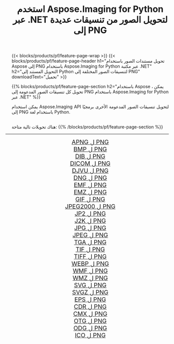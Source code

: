 ﻿---
title: استخدم Aspose.Imaging for Python عبر .NET لتحويل الصور من تنسيقات عديدة إلى PNG 
weight: 3920
url: /ar/python-net/conversion/to/png/ 
lang: ar
langdirlevel: 2
locales: zh-hans,ja,it,ru,de,es,fr,nl,id,lt,pl,pt,vi,tr,ko,zh-hant,ar,hi,th,sv,cs,uk,he
description: يمكنك استخدام Aspose.Imaging for Python عبر مكتبة .NET للتحويل من مجموعة متنوعة من التنسيقات إلى PNG
---

{{< blocks/products/pf/feature-page-wrap >}}
{{< blocks/products/pf/feature-page-header h1="تحويل مستندات الصور باستخدام Aspose إلى PNG باستخدام Aspose.Imaging for Python عبر مكتبة .NET" h2="التحويل المستند إلى Python لتنسيقات الصور المختلفة إلى PNG" downloadText="تحميل" >}}


{{% blocks/products/pf/feature-page-section  h2="باستخدام Aspose ، يمكن تحويل كل تنسيقات الصور المدعومة إلى PNG باستخدام Aspose.Imaging for Python عبر .NET" %}}
<p align=justify>يمكن استخدام Aspose.Imaging API لتحويل تنسيقات الصور المدعومة الأخرى برمجيًا إلى PNG باستخدام لغة Python.</p>
<br/>
هناك تحويلات تالية متاحة:
{{% /blocks/products/pf/feature-page-section %}}
<div class="container-fluid productfamilypage bg-gray">
    <div class="convertypes bg-gray agp-content section">
        <div class="container">
		<hr style="margin-left:-20px;"/>
		<div class="row other-converters" style="gap: 10px;font-size: 19px;text-align:center;">
		    <div class='col-md-2 other-converter remove-lp remove-rp'><a href="/imaging/ar/python-net/conversion/apng-to-png/" style="padding:15px;">APNG ل PNG</a></div>
<div class='col-md-2 other-converter remove-lp remove-rp'><a href="/imaging/ar/python-net/conversion/bmp-to-png/" style="padding:15px;">BMP ل PNG</a></div>
<div class='col-md-2 other-converter remove-lp remove-rp'><a href="/imaging/ar/python-net/conversion/dib-to-png/" style="padding:15px;">DIB ل PNG</a></div>
<div class='col-md-2 other-converter remove-lp remove-rp'><a href="/imaging/ar/python-net/conversion/dicom-to-png/" style="padding:15px;">DICOM ل PNG</a></div>
<div class='col-md-2 other-converter remove-lp remove-rp'><a href="/imaging/ar/python-net/conversion/djvu-to-png/" style="padding:15px;">DJVU ل PNG</a></div>
<div class='col-md-2 other-converter remove-lp remove-rp'><a href="/imaging/ar/python-net/conversion/dng-to-png/" style="padding:15px;">DNG ل PNG</a></div>
<div class='col-md-2 other-converter remove-lp remove-rp'><a href="/imaging/ar/python-net/conversion/emf-to-png/" style="padding:15px;">EMF ل PNG</a></div>
<div class='col-md-2 other-converter remove-lp remove-rp'><a href="/imaging/ar/python-net/conversion/emz-to-png/" style="padding:15px;">EMZ ل PNG</a></div>
<div class='col-md-2 other-converter remove-lp remove-rp'><a href="/imaging/ar/python-net/conversion/gif-to-png/" style="padding:15px;">GIF ل PNG</a></div>
<div class='col-md-2 other-converter remove-lp remove-rp'><a href="/imaging/ar/python-net/conversion/jpeg2000-to-png/" style="padding:15px;">JPEG2000 ل PNG</a></div>
<div class='col-md-2 other-converter remove-lp remove-rp'><a href="/imaging/ar/python-net/conversion/jp2-to-png/" style="padding:15px;">JP2 ل PNG</a></div>
<div class='col-md-2 other-converter remove-lp remove-rp'><a href="/imaging/ar/python-net/conversion/j2k-to-png/" style="padding:15px;">J2K ل PNG</a></div>
<div class='col-md-2 other-converter remove-lp remove-rp'><a href="/imaging/ar/python-net/conversion/jpg-to-png/" style="padding:15px;">JPG ل PNG</a></div>
<div class='col-md-2 other-converter remove-lp remove-rp'><a href="/imaging/ar/python-net/conversion/jpeg-to-png/" style="padding:15px;">JPEG ل PNG</a></div>
<div class='col-md-2 other-converter remove-lp remove-rp'><a href="/imaging/ar/python-net/conversion/tga-to-png/" style="padding:15px;">TGA ل PNG</a></div>
<div class='col-md-2 other-converter remove-lp remove-rp'><a href="/imaging/ar/python-net/conversion/tif-to-png/" style="padding:15px;">TIF ل PNG</a></div>
<div class='col-md-2 other-converter remove-lp remove-rp'><a href="/imaging/ar/python-net/conversion/tiff-to-png/" style="padding:15px;">TIFF ل PNG</a></div>
<div class='col-md-2 other-converter remove-lp remove-rp'><a href="/imaging/ar/python-net/conversion/webp-to-png/" style="padding:15px;">WEBP ل PNG</a></div>
<div class='col-md-2 other-converter remove-lp remove-rp'><a href="/imaging/ar/python-net/conversion/wmf-to-png/" style="padding:15px;">WMF ل PNG</a></div>
<div class='col-md-2 other-converter remove-lp remove-rp'><a href="/imaging/ar/python-net/conversion/wmz-to-png/" style="padding:15px;">WMZ ل PNG</a></div>
<div class='col-md-2 other-converter remove-lp remove-rp'><a href="/imaging/ar/python-net/conversion/svg-to-png/" style="padding:15px;">SVG ل PNG</a></div>
<div class='col-md-2 other-converter remove-lp remove-rp'><a href="/imaging/ar/python-net/conversion/svgz-to-png/" style="padding:15px;">SVGZ ل PNG</a></div>
<div class='col-md-2 other-converter remove-lp remove-rp'><a href="/imaging/ar/python-net/conversion/eps-to-png/" style="padding:15px;">EPS ل PNG</a></div>
<div class='col-md-2 other-converter remove-lp remove-rp'><a href="/imaging/ar/python-net/conversion/cdr-to-png/" style="padding:15px;">CDR ل PNG</a></div>
<div class='col-md-2 other-converter remove-lp remove-rp'><a href="/imaging/ar/python-net/conversion/cmx-to-png/" style="padding:15px;">CMX ل PNG</a></div>
<div class='col-md-2 other-converter remove-lp remove-rp'><a href="/imaging/ar/python-net/conversion/otg-to-png/" style="padding:15px;">OTG ل PNG</a></div>
<div class='col-md-2 other-converter remove-lp remove-rp'><a href="/imaging/ar/python-net/conversion/odg-to-png/" style="padding:15px;">ODG ل PNG</a></div>
<div class='col-md-2 other-converter remove-lp remove-rp'><a href="/imaging/ar/python-net/conversion/ico-to-png/" style="padding:15px;">ICO ل PNG</a></div>
                </div>
        </div>
    </div>
</div>
<br/>

